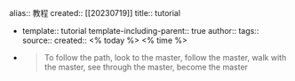 alias:: 教程
created:: [[20230719]]
title:: tutorial

  - template:: tutorial
    template-including-parent:: true
    author:: 
    tags:: 
    source:: 
    created:: <% today %> <% time %>
- > To follow the path,
  look to the master,
  follow the master,
  walk with the master,
  see through the master,
  become the master